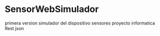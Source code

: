 # SensorWebSimulador

primera version 
simulador del dispositivo sensores proyecto informatica
Rest json
